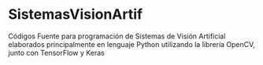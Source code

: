 # SistemasVisionArtif
Códigos Fuente para programación de Sistemas de Visión Artificial elaborados principalmente en lenguaje Python utilizando la librería OpenCV, junto con TensorFlow y Keras
